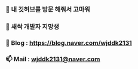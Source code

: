 ### 👋 내 깃허브를 방문 해줘서 고마워
### 🌱 새싹 개발자 지망생 
### 💬 Blog : https://blog.naver.com/wjddk2131
### 📫 Mail : wjddk2131@naver.com

<!--
**wjddk307/wjddk307** is a ✨ _special_ ✨ repository because its `README.md` (this file) appears on your GitHub profile.

Here are some ideas to get you started:

- 🔭 I’m currently working on ...
- 🌱 I’m currently learning ...
- 👯 I’m looking to collaborate on ...
- 🤔 I’m looking for help with ...
- 💬 Ask me about ...
- 📫 How to reach me: ...
- 😄 Pronouns: ...
- ⚡ Fun fact: ...
-->
